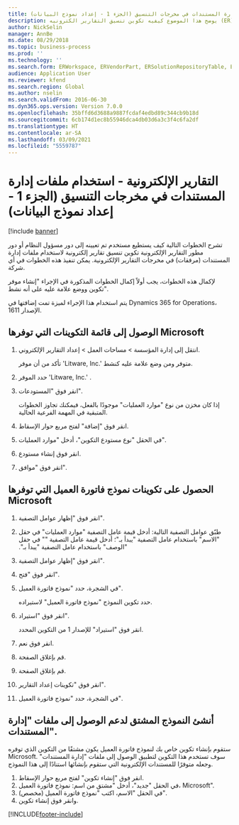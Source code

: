 ```yaml
---
title: التقارير الإلكترونية - استخدام ملفات إدارة المستندات في مخرجات التنسيق‬ (الجزء 1 - إعداد نموذج البيانات)
description: يوضح هذا الموضوع كيفيه تكوين تنسيق التقارير الكترونيه (ER) لاستخدام ملفات أداره المستندات (المرفقات) في إخراج ER. (جزء 1)
author: NickSelin
manager: AnnBe
ms.date: 08/29/2018
ms.topic: business-process
ms.prod: ''
ms.technology: ''
ms.search.form: ERWorkspace, ERVendorPart, ERSolutionRepositoryTable, ERSolutionRepositoryCreateDropDialog, ERSolutionImport,  ERSolutionTable, ERSolutionCreateDropDialog
audience: Application User
ms.reviewer: kfend
ms.search.region: Global
ms.author: nselin
ms.search.validFrom: 2016-06-30
ms.dyn365.ops.version: Version 7.0.0
ms.openlocfilehash: 35bffd6d3688a9887fcdaf4edbd89c344cb9b18d
ms.sourcegitcommit: 6cb174d1ec8b55946dca4db03d6a3c3f4c6fa2df
ms.translationtype: HT
ms.contentlocale: ar-SA
ms.lasthandoff: 03/09/2021
ms.locfileid: "5559787"
---
```

# <a name="er-use-document-management-files-in-format-outputs-part-1---prepare-data-model"></a>التقارير الإلكترونية - استخدام ملفات إدارة المستندات في مخرجات التنسيق‬ (الجزء 1 - إعداد نموذج البيانات)

[!include [banner](../../includes/banner.md)]

تشرح الخطوات التالية كيف يستطيع مستخدم تم تعيينه إلى دور مسؤول النظام أو دور مطور التقارير الإلكترونية تكوين تنسيق تقارير إلكترونية لاستخدام ملفات إدارة المستندات (مرفقات) في مخرجات التقارير الإلكترونية. يمكن تنفيذ هذه الخطوات في أي شركة.

لإكمال هذه الخطوات، يجب أولاً إكمال الخطوات المذكورة في الإجراء "إنشاء موفر تكوين ووضع علامة عليه على أنه نشط".

يتم استخدام هذا الإجراء لميزة تمت إضافتها في Dynamics 365 for Operations، الإصدار 1611.


## <a name="get-access-to-the-list-of-configurations-provided-by-microsoft"></a>الوصول إلى قائمة التكوينات التي توفرها Microsoft
1. انتقل إلى إدارة المؤسسة > مساحات العمل‬ > إعداد التقارير الإلكتروني‬.

    تأكد من أن موفر 'Litware, Inc.' متوفر ومن وضع علامة عليه كنشط.  

2. حدد الموفر 'Litware, Inc.' .
3. انقر فوق "المستودعات".

    إذا كان مخزن من نوع "موارد العمليات" موجودًا بالفعل، فيمكنك تجاوز الخطوات المتبقية في المهمة الفرعية الحالية.  

4. انقر فوق "إضافة" لفتح مربع حوار الإسقاط‬.
5. في الحقل "نوع مستودع التكوين"، أدخل "موارد العمليات".
6. انقر فوق إنشاء مستودع.
7. انقر فوق "موافق".

## <a name="get-the-customer-invoice-model-configurations-provided-by-microsoft"></a>الحصول على تكوينات نموذج فاتورة العميل التي توفرها Microsoft
1. انقر فوق "إظهار عوامل التصفية".
2. طبّق عوامل التصفية التالية: أدخل قيمة عامل التصفية "موارد العمليات" في حقل "الاسم" باستخدام عامل التصفية "يبدأ بـ"‬‏‫؛ أدخل قيمة عامل التصفية "" في حقل "الوصف" باستخدام عامل التصفية "يبدأ بـ".
3. انقر فوق "إظهار عوامل التصفية".
4. انقر فوق "فتح".
5. في الشجرة، حدد "نموذج فاتورة العميل".

    حدد تكوين النموذج "نموذج فاتورة العميل" لاستيراده.  

6. انقر فوق "استيراد".

    انقر فوق "استيراد" للإصدار 1 من التكوين المحدد.  

7. انقر فوق نعم.
8. قم بإغلاق الصفحة.
9. قم بإغلاق الصفحة.
10. انقر فوق "تكوينات إعداد التقارير‬".
11. في الشجرة، حدد "نموذج فاتورة العميل".

## <a name="create-the-derived-model-to-support-access-to-the-document-management-files"></a>أنشئ النموذج المشتق لدعم الوصول إلى ملفات "إدارة المستندات".
ستقوم بإنشاء تكوين خاص بك لنموذج فاتورة العميل يكون مشتقًا من التكوين الذي توفره Microsoft. سوف تستخدم هذا التكوين لتطبيق الوصول إلى ملفات "إدارة المستندات" وجعله متوفرًا للمستندات الإلكترونية التي ستقوم بإنشائها استنادًا إلى هذا النموذج.  
1. انقر فوق "إنشاء تكوين" لفتح مربع حوار الإسقاط‬.
2. في الحقل "جديد"، أدخل "مشتق من اسم: نموذج فاتورة العميل، Microsoft".
3. في الحقل "الاسم، اكتب "نموذج فاتورة العميل (مخصص)".
4. وانقر فوق إنشاء تكوين.



[!INCLUDE[footer-include](../../../../includes/footer-banner.md)]